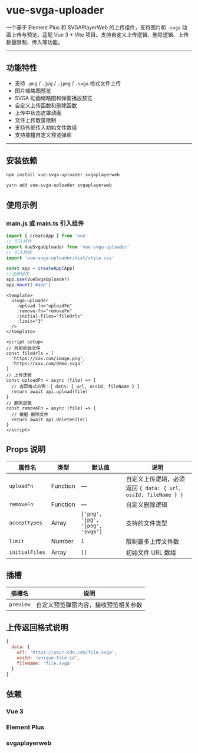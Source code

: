 # vue-svga-uploader

一个基于 Element Plus 和 SVGAPlayerWeb 的上传组件，支持图片和 `.svga` 动画上传与预览，适配 Vue 3 + Vite 项目。支持自定义上传逻辑、删除逻辑、上传数量限制、传入等功能。

---

## 功能特性

- 支持 `.png` / `.jpg` / `.jpeg` / `.svga` 格式文件上传
- 图片缩略图预览
- SVGA 动画缩略图和弹窗播放预览
- 自定义上传函数和删除函数
- 上传中状态遮罩动画
- 文件上传数量限制
- 支持外部传入初始文件数组
- 支持插槽自定义预览弹窗

---

## 安装依赖

```bash
npm install vue-svga-uploader svgaplayerweb

yarn add vue-svga-uploader svgaplayerweb
```

## 使用示例

### main.js 或 main.ts 引入组件

```js
import { createApp } from 'vue'
// 引入组件
import VueSvgaUploader from 'vue-svga-uploader'
// 引入样式
import 'vue-svga-uploader/dist/style.css'

const app = createApp(App)
//注册组件
app.use(VueSvgaUploader) 
app.mount('#app')
```

```vue
<template>
  <svga-uploader
    :upload-fn="uploadFn"
    :remove-fn="removeFn"
    :initial-files="fileUrls"
    :limit="3"
  />
</template>

<script setup>
// 外部初始文件
const fileUrls = [
  'https://xxx.com/image.png',
  'https://xxx.com/demo.svga'
]
// 上传逻辑
const uploadFn = async (file) => {
  // 返回格式示例：{ data: { url, ossId, fileName } }
  return await api.upload(file)
}
// 删除逻辑
const removeFn = async (file) => {
  // 根据 删除文件
  return await api.deleteFile()
}
</script>

```

## Props 说明

| 属性名            | 类型       | 默认值                              | 说明                                                      |
| ----------------  | --------  | -------------------------------- | -------------------------------------------------           |
| `uploadFn`       | Function   | —                                | 自定义上传逻辑，必须返回 `{ data: { url, ossId, fileName } }` |
| `removeFn`       | Function   | —                                | 自定义删除逻辑                                               |
| `acceptTypes`    | Array      | `['png', 'jpg', 'jpeg', 'svga']` | 支持的文件类型                                               |
| `limit`          | Number     | `1`                              | 限制最多上传文件数                                            |
| `initialFiles`   | Array      | `[]`                             | 初始文件 URL 数组                                             |

## 插槽

| 插槽名       | 说明                 |
| --------- | ------------------ |
| `preview` | 自定义预览弹窗内容，接收预览相关参数 |

## 上传返回格式说明

```js
{
  data: {
    url: 'https://your-cdn.com/file.svga',
    ossId: 'unique-file-id',
    fileName: 'file.svga'
  }
}
```

## 依赖

### Vue 3

### Element Plus

### svgaplayerweb
